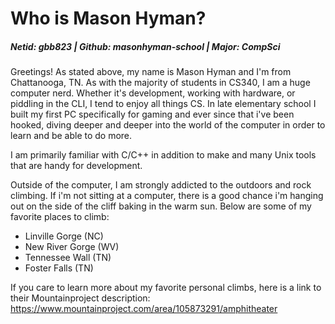 # Who is Mason Hyman?

##### Netid: gbb823 | Github: masonhyman-school | Major: CompSci

Greetings! As stated above, my name is Mason Hyman and I'm from Chattanooga, TN. As with the majority of students in CS340, I am a huge computer nerd. Whether it's development, working with hardware, or piddling in the CLI, I tend to enjoy all things CS. In late elementary school I built my first PC specifically for gaming and ever since that i've been hooked, diving deeper and deeper into the world of the computer in order to learn and be able to do more.

I am primarily familiar with C/C++ in addition to make and many Unix tools that are handy for development.

Outside of the computer, I am strongly addicted to the outdoors and rock climbing. If i'm not sitting at a computer, there is a good chance i'm hanging out on the side of the cliff baking in the warm sun. Below are some of my favorite places to climb:

- Linville Gorge (NC)
- New River Gorge (WV)
- Tennessee Wall (TN)
- Foster Falls (TN)

If you care to learn more about my favorite personal climbs, here is a link to their Mountainproject description: https://www.mountainproject.com/area/105873291/amphitheater
